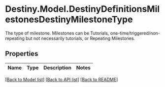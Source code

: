 # Destiny.Model.DestinyDefinitionsMilestonesDestinyMilestoneType
The type of milestone. Milestones can be Tutorials, one-time/triggered/non-repeating but not necessarily tutorials, or Repeating Milestones.

## Properties

Name | Type | Description | Notes
------------ | ------------- | ------------- | -------------

[[Back to Model list]](../README.md#documentation-for-models) [[Back to API list]](../README.md#documentation-for-api-endpoints) [[Back to README]](../README.md)

